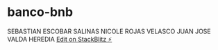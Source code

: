 # banco-bnb
SEBASTIAN ESCOBAR SALINAS
NICOLE ROJAS VELASCO
JUAN JOSE VALDA HEREDIA
[Edit on StackBlitz ⚡️](https://stackblitz.com/edit/vue-18pdri)
